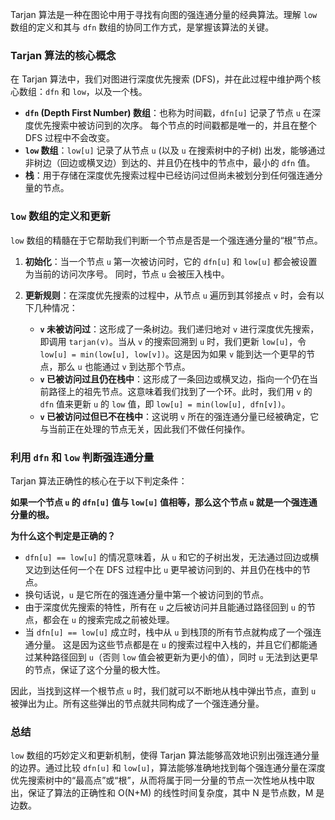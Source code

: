 Tarjan 算法是一种在图论中用于寻找有向图的强连通分量的经典算法。理解 `low` 数组的定义和其与 `dfn` 数组的协同工作方式，是掌握该算法的关键。

### Tarjan 算法的核心概念

在 Tarjan 算法中，我们对图进行深度优先搜索 (DFS)，并在此过程中维护两个核心数组：`dfn` 和 `low`，以及一个栈。

*   **`dfn` (Depth First Number) 数组**：也称为时间戳，`dfn[u]` 记录了节点 `u` 在深度优先搜索中被访问到的次序。 每个节点的时间戳都是唯一的，并且在整个 DFS 过程中不会改变。
*   **`low` 数组**：`low[u]` 记录了从节点 `u` (以及 `u` 在搜索树中的子树) 出发，能够通过非树边（回边或横叉边）到达的、并且仍在栈中的节点中，最小的 `dfn` 值。
*   **栈**：用于存储在深度优先搜索过程中已经访问过但尚未被划分到任何强连通分量的节点。

### `low` 数组的定义和更新

`low` 数组的精髓在于它帮助我们判断一个节点是否是一个强连通分量的“根”节点。

1.  **初始化**：当一个节点 `u` 第一次被访问时，它的 `dfn[u]` 和 `low[u]` 都会被设置为当前的访问次序号。 同时，节点 `u` 会被压入栈中。

2.  **更新规则**：在深度优先搜索的过程中，从节点 `u` 遍历到其邻接点 `v` 时，会有以下几种情况：
    *   **`v` 未被访问过**：这形成了一条树边。我们递归地对 `v` 进行深度优先搜索，即调用 `tarjan(v)`。当从 `v` 的搜索回溯到 `u` 时，我们更新 `low[u]`，令 `low[u] = min(low[u], low[v])`。这是因为如果 `v` 能到达一个更早的节点，那么 `u` 也能通过 `v` 到达那个节点。
    *   **`v` 已被访问过且仍在栈中**：这形成了一条回边或横叉边，指向一个仍在当前路径上的祖先节点。这意味着我们找到了一个环。此时，我们用 `v` 的 `dfn` 值来更新 `u` 的 `low` 值，即 `low[u] = min(low[u], dfn[v])`。
    *   **`v` 已被访问过但已不在栈中**：这说明 `v` 所在的强连通分量已经被确定，它与当前正在处理的节点无关，因此我们不做任何操作。

### 利用 `dfn` 和 `low` 判断强连通分量

Tarjan 算法正确性的核心在于以下判定条件：

**如果一个节点 `u` 的 `dfn[u]` 值与 `low[u]` 值相等，那么这个节点 `u` 就是一个强连通分量的根。**

**为什么这个判定是正确的？**

*   `dfn[u] == low[u]` 的情况意味着，从 `u` 和它的子树出发，无法通过回边或横叉边到达任何一个在 DFS 过程中比 `u` 更早被访问到的、并且仍在栈中的节点。
*   换句话说，`u` 是它所在的强连通分量中第一个被访问到的节点。
*   由于深度优先搜索的特性，所有在 `u` 之后被访问并且能通过路径回到 `u` 的节点，都会在 `u` 的搜索完成之前被处理。
*   当 `dfn[u] == low[u]` 成立时，栈中从 `u` 到栈顶的所有节点就构成了一个强连通分量。 这是因为这些节点都是在 `u` 的搜索过程中入栈的，并且它们都能通过某种路径回到 `u`（否则 `low` 值会被更新为更小的值），同时 `u` 无法到达更早的节点，保证了这个分量的极大性。

因此，当找到这样一个根节点 `u` 时，我们就可以不断地从栈中弹出节点，直到 `u` 被弹出为止。所有这些弹出的节点就共同构成了一个强连通分量。

### 总结

`low` 数组的巧妙定义和更新机制，使得 Tarjan 算法能够高效地识别出强连通分量的边界。通过比较 `dfn[u]` 和 `low[u]`，算法能够准确地找到每个强连通分量在深度优先搜索树中的“最高点”或“根”，从而将属于同一分量的节点一次性地从栈中取出，保证了算法的正确性和 O(N+M) 的线性时间复杂度，其中 N 是节点数，M 是边数。
